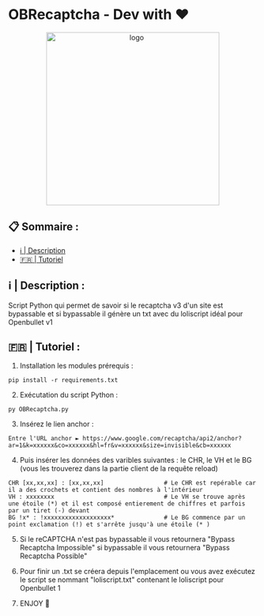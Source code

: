 # OBRecaptcha - Dev with :heart:

<p align="center">
  <img src="https://i.imgur.com/2ZVQP1y.png" width="350" title="logo">
</p>

## :clipboard: Sommaire :

- [:information_source: | Description](#description)
- [:fr: | Tutoriel](#tutoriel)


<div id='description'/> 

## :information_source: | Description :
Script Python qui permet de savoir si le recaptcha v3 d'un site est bypassable et si bypassable il génère un txt avec du loliscript idéal pour Openbullet v1

<div id='tutoriel'/> 

## :fr: | Tutoriel :
1. Installation les modules prérequis :
```
pip install -r requirements.txt
```

2. Exécutation du script Python :
```
py OBRecaptcha.py
```

3. Insérez le lien anchor :
```
Entre l'URL anchor ► https://www.google.com/recaptcha/api2/anchor?ar=1&k=xxxxxx&co=xxxxxx&hl=fr&v=xxxxxx&size=invisible&cb=xxxxxx
```

4. Puis insérer les données des varibles suivantes : le CHR, le VH et le BG (vous les trouverez dans la partie client de la requête reload)
```
CHR [xx,xx,xx] : [xx,xx,xx]                 # Le CHR est repérable car il a des crochets et contient des nombres à l'intérieur
VH : xxxxxxxx                               # Le VH se trouve après une étoile (*) et il est composé entierement de chiffres et parfois par un tiret (-) devant
BG !x* : !xxxxxxxxxxxxxxxxxxx*              # Le BG commence par un point exclamation (!) et s'arrête jusqu'à une étoile (* )
```

5. Si le reCAPTCHA n'est pas bypassable il vous retournera "Bypass Recaptcha Impossible" si bypassable il vous retournera "Bypass Recaptcha Possible"

6. Pour finir un .txt se créera depuis l'emplacement ou vous avez exécutez le script se nommant "loliscript.txt" contenant le loliscript pour Openbullet 1

7. ENJOY :tada:
